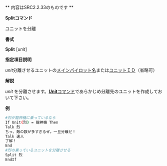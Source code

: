 ** 内容はSRC2.2.33のものです **

**Splitコマンド**

ユニットを分離

**書式**

**Split** [*unit*]

**指定項目説明**

*unit*分離させるユニットの[メインパイロット名](メインパイロット名.md)または[ユニットＩＤ](ユニットＩＤ.md)（省略可）

**解説**

*unit* を分離させます。[**Unit**コマンド](Unitコマンド.md)であらかじめ分離先のユニットを作成しておいて下さい。

**例**
```sh
#烈が龍神機に乗っているなら
If Unit(烈) = 龍神機 Then
Talk 烈
ちっ、敵の数が多すぎるぜ。一旦分離だ！
Talk 速人
了解！
End
#烈の乗っているユニットを分離させる
Split 烈
EndIf
```

